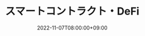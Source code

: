 ---
title: "スマートコントラクト・DeFi"
linkTitle: "スマートコントラクト・DeFi"
weight: 6
date: 2022-11-07T08:00:00+09:00
description: >
  スマートコントラクトやDeFiに関するトラブル
---